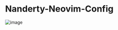 # Nanderty-Neovim-Config
![image](https://github.com/Nanderty/Nanderty-Neovim-Config/assets/89153936/a5398d00-b062-4235-9cb1-9e1cc1917939)
